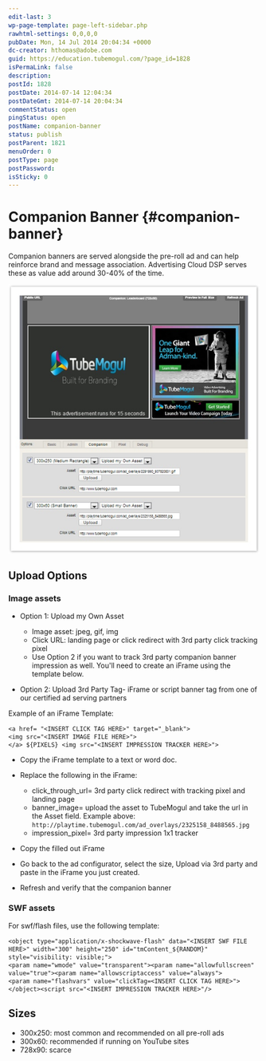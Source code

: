 ```yaml
---
edit-last: 3
wp-page-template: page-left-sidebar.php
rawhtml-settings: 0,0,0,0
pubDate: Mon, 14 Jul 2014 20:04:34 +0000
dc-creator: hthomas@adobe.com
guid: https://education.tubemogul.com/?page_id=1828
isPermaLink: false
description: 
postId: 1828
postDate: 2014-07-14 12:04:34
postDateGmt: 2014-07-14 20:04:34
commentStatus: open
pingStatus: open
postName: companion-banner
status: publish
postParent: 1821
menuOrder: 0
postType: page
postPassword: 
isSticky: 0
---
```


# Companion Banner {#companion-banner}

Companion banners are served alongside the pre-roll ad and can help reinforce brand and message association. Advertising Cloud DSP serves these as value add around 30-40% of the time.

![companion banner](assets/companion-banner.jpeg)

## Upload Options
  
### Image assets

* Option 1: Upload my Own Asset

  * Image asset: jpeg, gif, img
  * Click URL: landing page or click redirect with 3rd party click tracking pixel
  * Use Option 2 if you want to track 3rd party companion banner impression as well. You'll need to create an iFrame using the template below.

* Option 2: Upload 3rd Party Tag- iFrame or script banner tag from one of our certified ad serving partners

Example of an iFrame Template:

```
<a href= "<INSERT CLICK TAG HERE>" target="_blank">   
<img src="<INSERT IMAGE FILE HERE>">   
</a> ${PIXELS} <img src="<INSERT IMPRESSION TRACKER HERE>">
```

* Copy the iFrame template to a text or word doc.
* Replace the following in the iFrame:

  * click_through_url= 3rd party click redirect with tracking pixel and landing page
  * banner_image= upload the asset to TubeMogul and take the url in the Asset field. Example above: `http://playtime.tubemogul.com/ad_overlays/2325158_8488565.jpg`
  * impression_pixel= 3rd party  impression 1x1 tracker

* Copy the filled out iFrame
* Go back to the ad configurator, select the size, Upload via 3rd party and paste in the iFrame you just created.
* Refresh and verify that the companion banner

### SWF assets

For swf/flash files, use the following template:

```
<object type="application/x-shockwave-flash" data="<INSERT SWF FILE HERE>" width="300" height="250" id="tmContent_${RANDOM}" style="visibility: visible;">   
<param name="wmode" value="transparent"><param name="allowfullscreen" value="true"><param name="allowscriptaccess" value="always">   
<param name="flashvars" value="clickTag=<INSERT CLICK TAG HERE>">   
</object><script src="<INSERT IMPRESSION TRACKER HERE>"/>
```

## Sizes

* 300x250: most common and recommended on all pre-roll ads
* 300x60: recommended if running on YouTube sites
* 728x90: scarce

